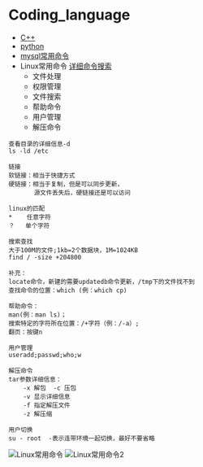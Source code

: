 # Coding_language
* [C++](https://github.com/FangChao1086/Coding_language/blob/master/C%2B%2B.md)
* [python](https://github.com/FangChao1086/coding_language/tree/master/python)
* [mysql常用命令](https://mp.weixin.qq.com/s/wUCVeYLxx5JL2Xy-XJNvNQ)  
* Linux常用命令  [详细命令搜索](https://wangchujiang.com/linux-command/)  
  * 文件处理
  * 权限管理
  * 文件搜索
  * 帮助命令
  * 用户管理
  * 解压命令
```
查看目录的详细信息-d
ls -ld /etc
```
```
链接
软链接：相当于快捷方式
硬链接：相当于复制，但是可以同步更新，
       源文件丢失后，硬链接还是可以访问
```
```
linux的匹配
*    任意字符
？   单个字符
```
```
搜索查找
大于100M的文件;1kb=2个数据块，1M=1024KB
find / -size +204800

补充：
locate命令，新建的需要updatedb命令更新，/tmp下的文件找不到
查找命令的位置：which (例：which cp)
```

```
帮助命令：
man(例：man ls)；
搜索特定的字符所在位置：/+字符（例：/-a）;
翻页：按键n
```

```
用户管理
useradd;passwd;who;w
```

```
解压命令
tar参数详细信息：
    -x 解包  -c 压包
    -v 显示详细信息
    -f 指定解压文件
    -z 解压缩
```

```
用户切换
su - root  -表示连带环境一起切换，最好不要省略
```

![Linux常用命令](https://i.ibb.co/ggS8BHD/Linux.jpg)
![Linux常用命令2](https://i.ibb.co/26Kk46Q/Linux-2.jpg)
